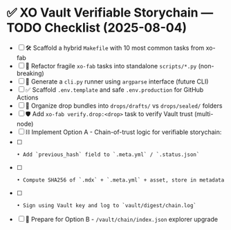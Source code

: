 # ✅ XO Vault Verifiable Storychain — TODO Checklist (2025-08-04)

- [ ] 🛠️ Scaffold a hybrid `Makefile` with 10 most common tasks from xo-fab
- [ ] 🔧 Refactor fragile `xo-fab` tasks into standalone `scripts/*.py` (non-breaking)
- [ ] 🧪 Generate a `cli.py` runner using `argparse` interface (future CLI)
- [ ] ✅ Scaffold `.env.template` and safe `.env.production` for GitHub Actions
- [ ] 📁 Organize drop bundles into `drops/drafts/` vs `drops/sealed/` folders
- [ ] 🛡️ Add `xo-fab verify.drop:<drop>` task to verify Vault trust (multi-node)
- [ ] ⛓️ Implement Option A - Chain-of-trust logic for verifiable storychain:
- [ ]     • Add `previous_hash` field to `.meta.yml` / `.status.json`
- [ ]     • Compute SHA256 of `.mdx` + `.meta.yml` + asset, store in metadata
- [ ]     • Sign using Vault key and log to `vault/digest/chain.log`
- [ ] 📌 Prepare for Option B - `/vault/chain/index.json` explorer upgrade
